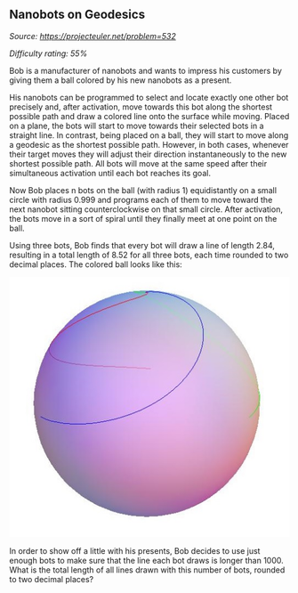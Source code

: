 Nanobots on Geodesics
---------------------

*Source: https://projecteuler.net/problem=532*


*Difficulty rating: 55%*

Bob is a manufacturer of nanobots and wants to impress his customers by
giving them a ball colored by his new nanobots as a present.

His nanobots can be programmed to select and locate exactly one other
bot precisely and, after activation, move towards this bot along the
shortest possible path and draw a colored line onto the surface while
moving. Placed on a plane, the bots will start to move towards their
selected bots in a straight line. In contrast, being placed on a ball,
they will start to move along a geodesic as the shortest possible path.
However, in both cases, whenever their target moves they will adjust
their direction instantaneously to the new shortest possible path. All
bots will move at the same speed after their simultaneous activation
until each bot reaches its goal.

Now Bob places n bots on the ball (with radius 1) equidistantly on a
small circle with radius 0.999 and programs each of them to move toward
the next nanobot sitting counterclockwise on that small circle. After
activation, the bots move in a sort of spiral until they finally meet at
one point on the ball.

Using three bots, Bob finds that every bot will draw a line of length
2.84, resulting in a total length of 8.52 for all three bots, each time
rounded to two decimal places. The colored ball looks like this:

![p532-nanobots.jpg](img/p532-nanobots.jpg)

In order to show off a little with his presents, Bob decides to use just
enough bots to make sure that the line each bot draws is longer than
1000. What is the total length of all lines drawn with this number of
bots, rounded to two decimal places?
